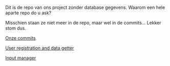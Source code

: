 Dit is de repo van ons project zonder database gegevens. Waarom een hele aparte repo do u ask?

Misschien staan ze niet meer in de repo, maar wel in de commits... Lekker stom dus.

[Onze commits](https://github.com/Spraxs/input-output-webhook/blob/master/commits.PNG)

[User registration and data getter](https://github.com/Spraxs/input-output-webhook/blob/master/index.php)

[Input manager](https://github.com/Spraxs/input-output-webhook/blob/master/controllers/levelController.php)
